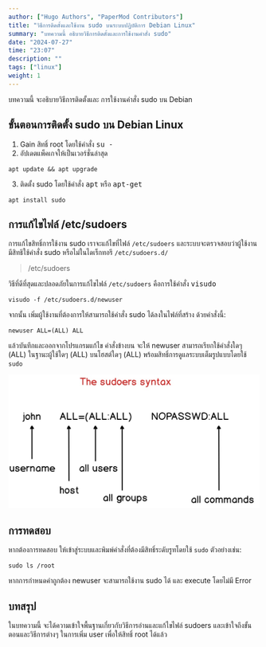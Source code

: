 ```yaml
---
author: ["Hugo Authors", "PaperMod Contributors"]
title: "วิธีการติดตั้งและใช้งาน sudo บนระบบปฏิบัติการ Debian Linux"
summary: "บทความนี้ อธิบายวิธีการติดตั้งและการใช้งานคำสั่ง sudo"
date: "2024-07-27"
time: "23:07"
description: ""
tags: ["linux"]
weight: 1
---
```


บทความนี้ จะอธิบายวิธีการติดตั้งและ การใช้งานคำสั่ง sudo บน Debian

## ขั้นตอนการติดตั้ง sudo บน Debian Linux

1. Gain สิทธิ์ root โดยใช้คำสั่ง <kbd>su -</kbd> 
2. อัปเดตแพ็คเกจให้เป็นเวอร์ชั่นล่าสุด

```shell 
apt update && apt upgrade 
```
3. ติดตั้ง sudo โดยใช้คำสั่ง <kbd>apt</kbd>  หรือ <kbd>apt-get</kbd>  

```shell
apt install sudo
```

## การแก้ไขไฟล์ /etc/sudoers

การแก้ไขสิทธิ์การใช้งาน sudo เราจะแก้ไขที่ไฟล์ `/etc/sudoers` และระบบจะตรวจสอบว่าผู้ใช้งานมีสิทธิใช้คำสั่ง sudo หรือไม่ในไดเร็กทอรี `/etc/sudoers.d/`

> /etc/sudoers


วิธีที่ดีที่สุดและปลอดภัยในการแก้ไขไฟล์ `/etc/sudoers` คือการใช้คำสั่ง <kbd>visudo</kbd>

```shell
visudo -f /etc/sudoers.d/newuser
```

จากนั้น เพิ่มผู้ใช้งานที่ต้องการให้สามารถใช้คำสั่ง sudo ได้ลงในไฟล์ที่สร้าง ด้วยคำสั่งนี้:

```shell
newuser ALL=(ALL) ALL
```

แล้วบันทึกและออกจากโปรแกรมแก้ไข คำสั่งข้างบน จะให้ newuser สามารถเรียกใช้คำสั่งใดๆ (ALL) ในฐานะผู้ใช้ใดๆ (ALL) บนโฮสต์ใดๆ (ALL) พร้อมสิทธิ์การดูแลระบบเต็มรูปแบบโดยใช้ `sudo`

![screen1](./screen1.jpg)

## การทดสอบ

หากต้องการทดสอบ ให้เข้าสู่ระบบและพิมพ์คำสั่งที่ต้องมีสิทธิ์ระดับรูทโดยใช้ `sudo` ตัวอย่างเช่น:

```shell
sudo ls /root
```

หากการกำหนดค่าถูกต้อง newuser จะสามารถใช้งาน sudo ได้ และ execute โดยไม่มี Error 

## บทสรุป

ในบทความนี้ จะได้ความเข้าใจพื้นฐานเกี่ยวกับวิธีการอ่านและแก้ไขไฟล์ sudoers และเข้าใจถึงขั้นตอนและวิธีการต่างๆ ในการเพิ่ม user เพื่อให้สิทธิ์ root ได้แล้ว